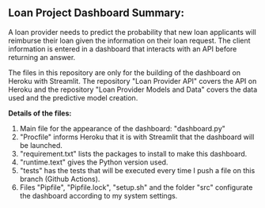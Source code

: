 ## Loan Project Dashboard Summary:
 
A loan provider needs to predict the probability that new loan applicants will reimburse their loan given the information on their loan request. The client information is entered in a dashboard that interacts with an API before returning an answer. 

The files in this repository are only for the building of the dashboard on Heroku with Streamlit. The repository "Loan Provider API" covers the API on Heroku and the repository "Loan Provider Models and Data" covers the data used and the predictive model creation.

**Details of the files:**

1) Main file for the appearance of the dashboard: "dashboard.py"
2) "Procfile" informs Heroku that it is with Streamlit that the dashboard will be launched.
3) "requirement.txt" lists the packages to install to make this dashboard.
4) "runtime.text" gives the Python version used.
5) "tests" has the tests that will be executed every time I push a file on this branch (Github Actions).
6) Files "Pipfile", "Pipfile.lock", "setup.sh" and the folder "src" configurate the dashboard according to my system settings.
